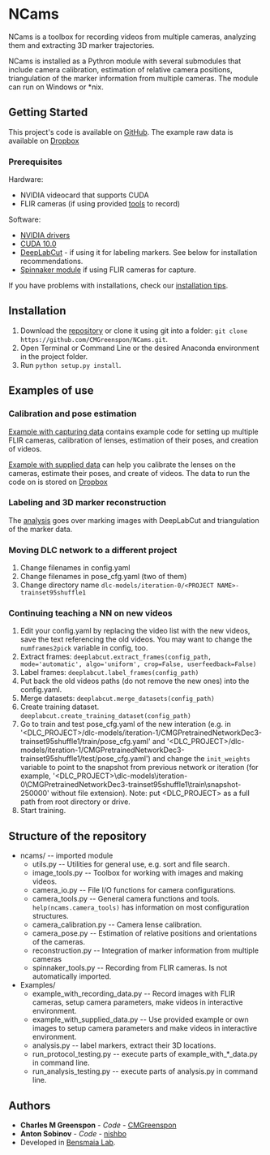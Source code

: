 # NCams

NCams is a toolbox for recording videos from multiple cameras, analyzing them and extracting 3D marker trajectories.

NCams is installed as a Pythron module with several submodules that include camera calibration, estimation of relative camera positions, triangulation of the marker information from multiple cameras. The module can run on Windows or *nix.

## Getting Started

This project's code is available on [GitHub](https://github.com/CMGreenspon/NCams). The example raw data is available on [Dropbox](???)

### Prerequisites

Hardware:
- NVIDIA videocard that supports CUDA
- FLIR cameras (if using provided [tools](ncams/spinnaker_tools.py) to record)

Software:
- [NVIDIA drivers](https://www.nvidia.com/download/index.aspx)
- [CUDA 10.0](https://developer.nvidia.com/cuda-downloads)
- [DeepLabCut](https://github.com/AlexEMG/DeepLabCut/blob/master/docs/installation.md) - if using it for labeling markers. See below for installation recommendations.
- [Spinnaker module](https://flir.app.boxcn.net/v/SpinnakerSDK/folder/68522911814) if using FLIR cameras for capture.

If you have problems with installations, check our [installation tips](INSTALLATION.md).

## Installation

1. Download the [repository](https://github.com/CMGreenspon/NCams) or clone it using git into a folder: `git clone https://github.com/CMGreenspon/NCams.git`.
2. Open Terminal or Command Line or the desired Anaconda environment in the project folder.
3. Run `python setup.py install`.

## Examples of use

### Calibration and pose estimation

[Example with capturing data](Examples/example_with_recording_data.py) contains example code for setting up multiple FLIR cameras, calibration of lenses, estimation of their poses, and creation of videos.

[Example with supplied data](Examples/example_with_supplied_data.py) can help you calibrate the lenses on the cameras, estimate their poses, and create of videos. The data to run the code on is stored on [Dropbox](???)

### Labeling and 3D marker reconstruction

The [analysis](Examples/analysis.py) goes over marking images with DeepLabCut and triangulation of the marker data.

### Moving DLC network to a different project

1. Change filenames in config.yaml
2. Change filenames in pose_cfg.yaml (two of them)
3. Change directory name `dlc-models/iteration-0/<PROJECT NAME>-trainset95shuffle1`

### Continuing teaching a NN on new videos

1. Edit your config.yaml by replacing the video list with the new videos, save the text referencing the old videos. You may want to change the `numframes2pick` variable in config, too.
2. Extract frames: `deeplabcut.extract_frames(config_path, mode='automatic', algo='uniform', crop=False, userfeedback=False)`
3. Label frames: `deeplabcut.label_frames(config_path)`
4. Put back the old videos paths (do not remove the new ones) into the config.yaml.
5. Merge datasets: `deeplabcut.merge_datasets(config_path)`
6. Create training dataset. `deeplabcut.create_training_dataset(config_path)`
7. Go to train and test pose_cfg.yaml of the new interation (e.g. in '<DLC_PROJECT>/dlc-models/iteration-1/CMGPretrainedNetworkDec3-trainset95shuffle1/train/pose_cfg.yaml' and '<DLC_PROJECT>/dlc-models/iteration-1/CMGPretrainedNetworkDec3-trainset95shuffle1/test/pose_cfg.yaml') and change the `init_weights` variable to point to the snapshot from previous network or iteration (for example, '<DLC_PROJECT>\dlc-models\iteration-0\CMGPretrainedNetworkDec3-trainset95shuffle1\train\snapshot-250000' without file extension).
Note: put <DLC_PROJECT> as a full path from root directory or drive.
8. Start training.


## Structure of the repository

- ncams/ -- imported module
    + utils.py -- Utilities for general use, e.g. sort and file search.
    + image_tools.py -- Toolbox for working with images and making videos.
    + camera_io.py -- File I/O functions for camera configurations.
    + camera_tools.py -- General camera functions and tools. `help(ncams.camera_tools)` has information on most configuration structures.
    + camera_calibration.py -- Camera lense calibration.
    + camera_pose.py -- Estimation of relative positions and orientations of the cameras.
    + reconstruction.py -- Integration of marker information from multiple cameras
    + spinnaker_tools.py -- Recording from FLIR cameras. Is not automatically imported.
- Examples/
    + example_with_recording_data.py -- Record images with FLIR cameras, setup camera parameters, make videos in interactive environment.
    + example_with_supplied_data.py -- Use provided example or own images to setup camera parameters and make videos in interactive environment.
    + analysis.py -- label markers, extract their 3D locations.
    + run_protocol_testing.py -- execute parts of example_with_*_data.py in command line.
    + run_analysis_testing.py -- execute parts of analysis.py in command line.


## Authors

- **Charles M Greenspon** - *Code* - [CMGreenspon](https://github.org/CMGreenspon)
- **Anton Sobinov** - *Code* - [nishbo](https://github.org/nishbo)
- Developed in [Bensmaia Lab](http://bensmaialab.org/).
